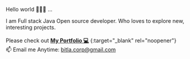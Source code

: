 Hello world 👋👋👋 ...

I am Full stack Java Open source developer. Who loves to explore new, interesting projects. <br /> <br />
Please check out **[My Portfolio 💻](http://www.pbitla.com)** {:target="_blank" rel="noopener"} <br />
📫 Email me Anytime: bitla.corp@gmail.com

<!--
**pbitla/pbitla** is a ✨ _special_ ✨ repository because its `README.md` (this file) appears on your GitHub profile.

Here are some ideas to get you started:

- 🔭 I’m currently working on ...
- 🌱 I’m currently learning ...
- 👯 I’m looking to collaborate on ...
- 🤔 I’m looking for help with ...
- 💬 Ask me about ...
- 📫 How to reach me: ...
- 😄 Pronouns: ...
- ⚡ Fun fact: ...
-->
